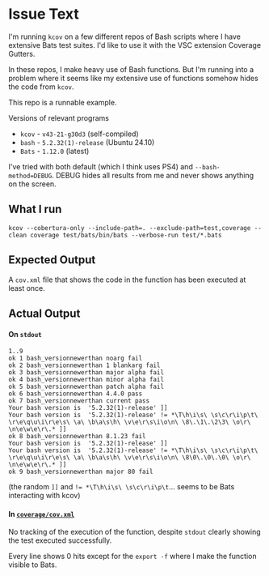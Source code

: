 # Issue Text

I'm running `kcov` on a few different repos of Bash scripts where I have extensive Bats test suites. I'd like to use it with the VSC extension Coverage Gutters.

In these repos, I make heavy use of Bash functions. But I'm running into a problem where it seems like my extensive use of functions somehow hides the code from `kcov`.

This repo is a runnable example.

Versions of relevant programs

* `kcov` - `v43-21-g30d3` (self-compiled)
* `bash` - `5.2.32(1)-release` (Ubuntu 24.10)
* `Bats` - `1.12.0` (latest)

I've tried with both default (which I think uses PS4) and `--bash-method=DEBUG`. DEBUG hides all results from me and never shows anything on the screen.

## What I run

```shell
kcov --cobertura-only --include-path=. --exclude-path=test,coverage --clean coverage test/bats/bin/bats --verbose-run test/*.bats
```

## Expected Output

A `cov.xml` file that shows the code in the function has been executed at least once.

## Actual Output

#### On `stdout`

```text
1..9
ok 1 bash_versionnewerthan noarg fail
ok 2 bash_versionnewerthan 1 blankarg fail
ok 3 bash_versionnewerthan major alpha fail
ok 4 bash_versionnewerthan minor alpha fail
ok 5 bash_versionnewerthan patch alpha fail
ok 6 bash_versionnewerthan 4.4.0 pass
ok 7 bash_versionnewerthan current pass
Your bash version is  '5.2.32(1)-release' ]]
Your bash version is  '5.2.32(1)-release' != *\T\h\i\s\ \s\c\r\i\p\t\ \r\e\q\u\i\r\e\s\ \a\ \b\a\s\h\ \v\e\r\s\i\o\n\ \8\.\1\.\2\3\ \o\r\ \n\e\w\e\r\.* ]]
ok 8 bash_versionnewerthan 8.1.23 fail
Your bash version is  '5.2.32(1)-release' ]]
Your bash version is  '5.2.32(1)-release' != *\T\h\i\s\ \s\c\r\i\p\t\ \r\e\q\u\i\r\e\s\ \a\ \b\a\s\h\ \v\e\r\s\i\o\n\ \8\0\.\0\.\0\ \o\r\ \n\e\w\e\r\.* ]]
ok 9 bash_versionnewerthan major 80 fail
```

(the random `]]` and `!= *\T\h\i\s\ \s\c\r\i\p\t`... seems to be Bats interacting with kcov)

#### In [`coverage/cov.xml`](coverage/cov.xml)

No tracking of the execution of the function, despite `stdout` clearly showing the test executed successfully.

Every line shows 0 hits except for the `export -f` where I make the function visible to Bats.
